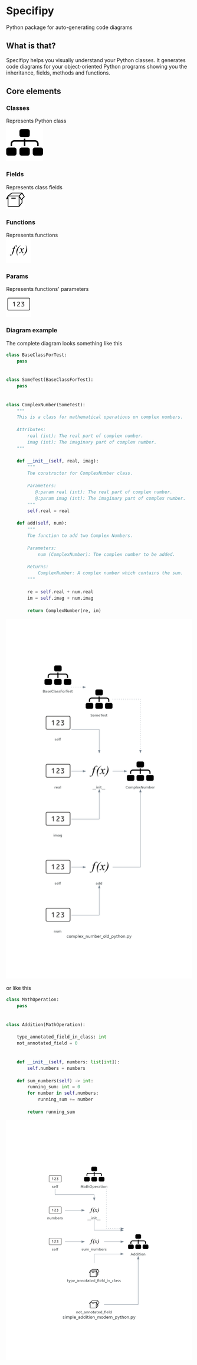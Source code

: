 # Specifipy
Python package for auto-generating code diagrams

## What is that? 
Specifipy helps you visually understand your Python classes. It generates code diagrams 
for your object-oriented Python programs showing you the inheritance, fields, methods and
functions.

## Core elements
### Classes
Represents Python class\
![Class](./specifipy/resources/icons/class_icon.png)

### Fields
Represents class fields\
![Fields](./specifipy/resources/icons/field_icon.png)

### Functions
Represents functions\
![Function](./specifipy/resources/icons/function_icon.png)

### Params
Represents functions' parameters\
![Param](./specifipy/resources/icons/param_icon.png)


### Diagram example
The complete diagram looks something like this
```python
class BaseClassForTest:
    pass


class SomeTest(BaseClassForTest):
    pass


class ComplexNumber(SomeTest):
    """
    This is a class for mathematical operations on complex numbers.

    Attributes:
        real (int): The real part of complex number.
        imag (int): The imaginary part of complex number.
    """

    def __init__(self, real, imag):
        """
        The constructor for ComplexNumber class.

        Parameters:
           @:param real (int): The real part of complex number.
           @:param imag (int): The imaginary part of complex number.
        """
        self.real = real

    def add(self, num):
        """
        The function to add two Complex Numbers.

        Parameters:
            num (ComplexNumber): The complex number to be added.

        Returns:
            ComplexNumber: A complex number which contains the sum.
        """

        re = self.real + num.real
        im = self.imag + num.imag

        return ComplexNumber(re, im)

```
![Example 1](./tests/examples/diagrams/complex_number_old_python.py.png)

or like this
```python
class MathOperation:
    pass


class Addition(MathOperation):

    type_annotated_field_in_class: int
    not_annotated_field = 0


    def __init__(self, numbers: list[int]):
        self.numbers = numbers

    def sum_numbers(self) -> int:
        running_sum: int = 0
        for number in self.numbers:
            running_sum += number

        return running_sum

```
![Example 2](./tests/examples/diagrams/simple_addition_modern_python.py.png)
